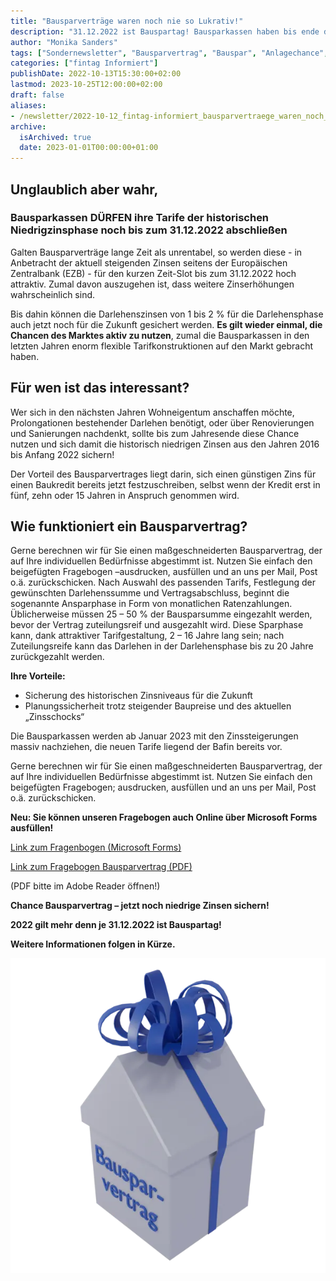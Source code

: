 ```yaml
---
title: "Bausparverträge waren noch nie so Lukrativ!"
description: "31.12.2022 ist Bauspartag! Bausparkassen haben bis ende des Jahres noch Zinsen von 1 bis 2 %."
author: "Monika Sanders"
tags: ["Sondernewsletter", "Bausparvertrag", "Bauspar", "Anlagechance", "Finanzierung", "Kapitalanlage"]
categories: ["fintag Informiert"]
publishDate: 2022-10-13T15:30:00+02:00
lastmod: 2023-10-25T12:00:00+02:00
draft: false
aliases:
- /newsletter/2022-10-12_fintag-informiert_bausparvertraege_waren_noch_nie_so_lukrativ/
archive:
  isArchived: true
  date: 2023-01-01T00:00:00+01:00
---
```

## Unglaublich aber wahr,
### Bausparkassen DÜRFEN ihre Tarife der historischen Niedrigzinsphase noch bis zum 31.12.2022 abschließen

Galten Bausparverträge lange Zeit als unrentabel, so werden diese - in Anbetracht der aktuell steigenden Zinsen
seitens der Europäischen Zentralbank (EZB) - für den kurzen Zeit-Slot bis zum 31.12.2022 hoch attraktiv. Zumal
davon auszugehen ist, dass weitere Zinserhöhungen wahrscheinlich sind.

Bis dahin können die Darlehenszinsen von 1 bis 2 % für die Darlehensphase auch jetzt noch für die Zukunft gesichert
werden. **Es gilt wieder einmal, die Chancen des Marktes aktiv zu nutzen**, zumal die Bausparkassen in den letzten
Jahren enorm flexible Tarifkonstruktionen auf den Markt gebracht haben.

## Für wen ist das interessant?

Wer sich in den nächsten Jahren Wohneigentum anschaffen möchte, Prolongationen bestehender Darlehen benötigt, oder
über Renovierungen und Sanierungen nachdenkt, sollte bis zum Jahresende diese Chance nutzen und sich damit die
historisch niedrigen Zinsen aus den Jahren 2016 bis Anfang 2022 sichern!

Der Vorteil des Bausparvertrages liegt darin, sich einen günstigen Zins für einen Baukredit bereits jetzt
festzuschreiben, selbst wenn der Kredit erst in fünf, zehn oder 15 Jahren in Anspruch genommen wird.

## Wie funktioniert ein Bausparvertrag?

Gerne berechnen wir für Sie  einen maßgeschneiderten Bausparvertrag, der auf Ihre individuellen Bedürfnisse
abgestimmt ist. Nutzen Sie einfach den beigefügten  Fragebogen –ausdrucken, ausfüllen und an uns per Mail,
Post o.ä. zurückschicken. Nach Auswahl des passenden Tarifs, Festlegung der gewünschten Darlehenssumme und
Vertragsabschluss, beginnt die sogenannte Ansparphase in Form von monatlichen Ratenzahlungen. Üblicherweise
müssen 25 – 50 % der Bausparsumme eingezahlt werden, bevor der Vertrag zuteilungsreif und ausgezahlt wird.
Diese Sparphase kann, dank attraktiver Tarifgestaltung, 2 – 16 Jahre lang sein; nach Zuteilungsreife kann
das Darlehen in der Darlehensphase bis zu 20 Jahre zurückgezahlt werden.

**Ihre Vorteile:**

- Sicherung des historischen Zinsniveaus für die Zukunft
- Planungssicherheit trotz steigender Baupreise und des aktuellen „Zinsschocks“

Die Bausparkassen werden ab Januar 2023 mit den Zinssteigerungen massiv nachziehen, die neuen Tarife liegend der Bafin bereits vor.

Gerne berechnen wir für Sie  einen maßgeschneiderten Bausparvertrag, der auf Ihre individuellen Bedürfnisse abgestimmt
ist. Nutzen Sie einfach den beigefügten Fragebogen; ausdrucken, ausfüllen und an uns per Mail, Post o.ä. zurückschicken.

**Neu: Sie können unseren Fragebogen auch Online über Microsoft Forms ausfüllen!**

[Link zum Fragenbogen (Microsoft Forms)](https://forms.office.com/Pages/ResponsePage.aspx?id=yLKqT2hpTUOUmzv-foG5D8yvYioplbBEpQgkz96gMDZUNFVPVEY2Vjk4QjhTSUlVQTlaNURWTThXRC4u)

[Link zum Fragebogen Bausparvertrag (PDF)](/unterlagen/Fragebogen_Bausparvertrag.pdf)

(PDF bitte im Adobe Reader öffnen!)

**Chance Bausparvertrag – jetzt noch niedrige Zinsen sichern!**

**2022 gilt mehr denn je 31.12.2022 ist Bauspartag!**

**Weitere Informationen folgen in Kürze.**

![](img_600.webp)
